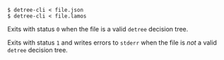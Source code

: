 ```shellsession
$ detree-cli < file.json
$ detree-cli < file.lamos
```

Exits with status `0` when the file is a valid `detree` decision tree.

Exits with status `1` and writes errors to `stderr` when the file is _not_ a valid `detree` decision tree.
